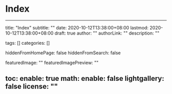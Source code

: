 # Index

---
title: "Index"
subtitle: ""
date: 2020-10-12T13:38:00+08:00
lastmod: 2020-10-12T13:38:00+08:00
draft: true
author: ""
authorLink: ""
description: ""

tags: []
categories: []

hiddenFromHomePage: false
hiddenFromSearch: false

featuredImage: ""
featuredImagePreview: ""

toc:
enable: true
math:
enable: false
lightgallery: false
license: ""
---

